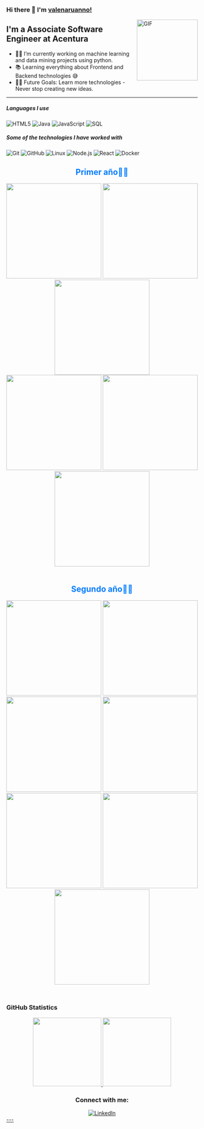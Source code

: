 ### Hi there 👋 I'm [valenaruanno!](https://github.com/valenaruanno/valenaruanno/)

<img align="right" alt="GIF" height="160px" src="https://media.giphy.com/media/Ah3zHH7hvsSB2/giphy.gif" />

## I'm a Associate Software Engineer at Acentura

- 👨‍💻 I’m currently working on machine learning and data mining projects using python.
- 📚 Learning everything about Frontend and Backend technologies 😅
- 💪🏼 Future Goals: Learn more technologies - Never stop creating new ideas.

---

##### Languages I use

![HTML5](https://img.shields.io/badge/-HTML5-000000?style=flat&logo=html5)
![Java](https://img.shields.io/badge/-Java-000000?style=flat&logo=java)
![JavaScript](https://img.shields.io/badge/-JavaScript-000000?style=flat&logo=javascript)
![SQL](https://img.shields.io/badge/-SQL-000000?style=flat&logo=postgresql)


##### Some of the technologies I have worked with

![Git](https://img.shields.io/badge/-Git-222222?style=flat&logo=git&logoColor=F05032)
![GitHub](https://img.shields.io/badge/-GitHub-222222?style=flat&logo=github&logoColor=181717)
![Linux](https://img.shields.io/badge/-Linux-222222?style=flat&logo=linux&logoColor=FCC624)
![Node.js](https://img.shields.io/badge/-Node.js-222222?style=flat&logo=node.js&logoColor=339933)
![React](https://img.shields.io/badge/-React-222222?style=flat&logo=React&logoColor=61DAFB)
![Docker](https://img.shields.io/badge/-Docker-black?style=flat-square&logo=docker)
<br/>

</div>

<!--h2 align="center">Primer año</h2-->
<h2 align="center" style="color: #007bff;">Primer año👨‍💻</h2>
<div align="center">
    <a href="https://github.com/valenaruanno/CADP"><img width="250" src="https://denvercoder1-github-readme-stats.vercel.app/api/pin/?username=valenaruanno&repo=CADP&theme=blue-green&icon_color=D3D3D3"></a>
    <a href="https://github.com/valenaruanno/Mate1"><img width="250" src="https://denvercoder1-github-readme-stats.vercel.app/api/pin/?username=valenaruanno&repo=Mate1&theme=blue-green&icon_color=F8D866"></a>
    <a href="https://github.com/valenaruanno/OrganizacionDeComputadoras"><img width="250" src="https://denvercoder1-github-readme-stats.vercel.app/api/pin/?username=valenaruanno&repo=OrganizacionDeComputadoras&theme=blue-green&icon_color=F8D866"></a>
</div>

<div align="center">
    <a href="https://github.com/valenaruanno/TallerProgramacion"><img width="250" src="https://denvercoder1-github-readme-stats.vercel.app/api/pin/?username=valenaruanno&repo=TallerProgramacion&theme=blue-green&icon_color=F8D866"></a>
    <a href="https://github.com/valenaruanno/Mate2"><img width="250" src="https://denvercoder1-github-readme-stats.vercel.app/api/pin/?username=valenaruanno&repo=Mate2&theme=blue-green&icon_color=F8D866"></a>
    <a href="https://github.com/valenaruanno/ArquitecturaDeComputadoras"><img width="250" src="https://denvercoder1-github-readme-stats.vercel.app/api/pin/?username=valenaruanno&repo=ArquitecturaDeComputadoras&theme=blue-green&icon_color=F8D866"></a>
</div>

<br>

<!--h2 align="center">Segundo año</h2-->
<h2 align="center" style="color: #007bff;">Segundo año👨‍💻</h2>
<div align="center">
    <a href="https://github.com/valenaruanno/FOD"><img width="250" src="https://denvercoder1-github-readme-stats.vercel.app/api/pin/?username=valenaruanno&repo=FOD&theme=blue-green&icon_color=F8D866"></a>
     <a href="https://github.com/valenaruanno/AYED2"><img width="250" src="https://denvercoder1-github-readme-stats.vercel.app/api/pin/?username=valenaruanno&repo=AYED2&theme=blue-green&icon_color=F8D866"></a>
    <a href="https://github.com/valenaruanno/SeminarioDeLenguajes"><img width="250" src="https://denvercoder1-github-readme-stats.vercel.app/api/pin/?username=valenaruanno&repo=SeminarioDeLenguajes&theme=blue-green&icon_color=F8D866"></a>
    <a href="https://github.com/valenaruanno/ISO"><img width="250" src="https://denvercoder1-github-readme-stats.vercel.app/api/pin/?username=valenaruanno&repo=ISO&theme=blue-green&icon_color=F8D866"></a>
    <a href="https://github.com/valenaruanno/OO1"><img width="250" src="https://denvercoder1-github-readme-stats.vercel.app/api/pin/?username=valenaruanno&repo=OO1&theme=blue-green&icon_color=F8D866"></a>
    <a href="https://github.com/valenaruanno/DBD"><img width="250" src="https://denvercoder1-github-readme-stats.vercel.app/api/pin/?username=valenaruanno&repo=DBD&theme=blue-green&icon_color=F8D866"></a>
    <a href="https://github.com/valenaruanno/Ingenieria-de-Software-1"><img width="250" src="https://denvercoder1-github-readme-stats.vercel.app/api/pin/?username=valenaruanno&repo=Ingenieria-de-Software-1&theme=blue-green&icon_color=F8D866"></a>
</div>

<!-- Add some space -->
<div style="margin-top: 50px;"></div>

### GitHub Statistics

<p align="center">
  <a href="https://github.com/valenaruanno">
    <img height="180em" src="https://github-readme-stats-eight-theta.vercel.app/api?username=valenaruanno&show_icons=true&theme=blue-green&include_all_commits=true&count_private=true"/>
    <img height="180em" src="https://github-readme-stats-eight-theta.vercel.app/api/top-langs/?username=valenaruanno&layout=compact&langs_count=8&theme=blue-green"/>
  </a>
</p>

<h3 align="center">Connect with me:</h3>
<div align="center">
  <a href="https://www.linkedin.com/in/valen-aruanno-686a0b22a/">
    <img src="https://img.shields.io/badge/LinkedIn-0077B5?style=for-the-badge&logo=linkedin&logoColor=white" alt="LinkedIn">
</div>
---



